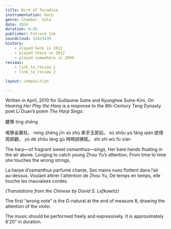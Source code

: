 ```yaml
---
title: Bird of Paradise
instrumentation: Harp
genre: Chamber, Solo
date: 2014
duration: 6:45
publisher: Fatrock Ink 
soundcloud: 32423439
history:
    - played here in 2013
    - played there in 2012
    - played somewhere in 2009
reviews: 
    - link_to_review_1
    - link_to_review_2

layout: composition

---
```


Written in April, 2010 for Guillaume Sutre and Kyunghee Sutre-Kim, *On Hearing Her Play the Harp* is a response to the 8th-Century Tang Dynasty poet Li Duan’s poem *The Harp Sings*:

聽箏	tíng zhēng

鳴箏金粟柱，	míng zhēng jīn sù zhù 
素手玉房前。	sù shǒu yù fáng qián
欲得周郎顧，	yù dé zhōu láng gù
時時誤拂絃。	shí shí wù fú xián

The harp—of fragrant sweet osmanthus—sings,
Her bare hands floating in the air above.
Longing to catch young Zhou Yu’s attention,
From time to time she touches the wrong strings.

La harpe d’osmanthus parfumé chante,
Ses mains nues flottent dans l’air au-dessus.
Voulant attirer l'attention de Zhou Yu,
De temps en temps, elle touche les mauvaises cordes.

*(Translations from the Chinese by David S. Lefkowitz)*

The first “wrong note” is the G-natural at the end of measure 8, drawing the attention of the violin.

The music should be performed freely and expressively.  It is approximately 6’20” in duration.

